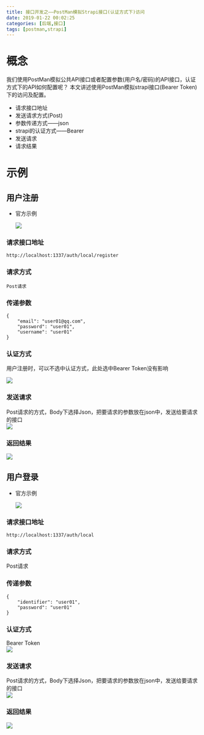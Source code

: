 ```yaml
---
title: 接口开发之——PostMan模拟Strapi接口(认证方式下)访问
date: 2019-01-22 00:02:25
categories: [后端,接口]
tags: [postman,strapi]
---
```


# 概念
我们使用PostMan模拟公共API接口或者配置参数(用户名/密码)的API接口，认证方式下的API如何配置呢？ 本文讲述使用PostMan模拟strapi接口(Bearer Token)下的访问及配置。


* 请求接口地址
* 发送请求方式(Post)
* 参数传递方式——json
* strapi的认证方式——Bearer
* 发送请求
* 请求结果

<!--more-->

# 示例

## 用户注册

* 官方示例  

	![][1]
### 请求接口地址

	http://localhost:1337/auth/local/register
### 请求方式
	Post请求

### 传递参数

	{
    	"email": "user01@qq.com",
    	"password": "user01",
    	"username": "user01"
	}

### 认证方式
用户注册时，可以不选中认证方式，此处选中Bearer Token没有影响  

![][2]
### 发送请求
Post请求的方式，Body下选择Json，把要请求的参数放在json中，发送给要请求的接口     
![][3]
### 返回结果
![][4]

## 用户登录

* 官方示例

	![][5]

### 请求接口地址

	http://localhost:1337/auth/local

### 请求方式
Post请求

### 传递参数

	{
    	"identifier": "user01",
    	"password": "user01"
	}
### 认证方式
Bearer Token    
![][6]
### 发送请求
Post请求的方式，Body下选择Json，把要请求的参数放在json中，发送给要请求的接口  
![][7]
### 返回结果
![][8]




[1]: http://bolo-imgs.pgzxc.com/user-register.png
[2]: http://bolo-imgs.pgzxc.com//user-register-authorization-type.png  
[3]: http://bolo-imgs.pgzxc.com//user-register-content.png
[4]: http://bolo-imgs.pgzxc.com//user-register-response.png
[5]: http://bolo-imgs.pgzxc.com//user-login-example.png
[6]: http://bolo-imgs.pgzxc.com//user-login-authorization.png
[7]: http://bolo-imgs.pgzxc.com//user-login-content.png
[8]: http://bolo-imgs.pgzxc.com//user-login-response.png
